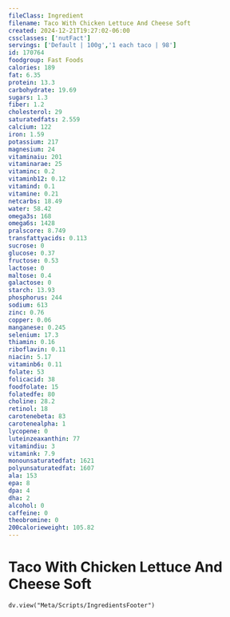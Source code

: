 ```yaml
---
fileClass: Ingredient
filename: Taco With Chicken Lettuce And Cheese Soft
created: 2024-12-21T19:27:02-06:00
cssclasses: ['nutFact']
servings: ['Default | 100g','1 each taco | 98']
id: 170764
foodgroup: Fast Foods
calories: 189
fat: 6.35
protein: 13.3
carbohydrate: 19.69
sugars: 1.3
fiber: 1.2
cholesterol: 29
saturatedfats: 2.559
calcium: 122
iron: 1.59
potassium: 217
magnesium: 24
vitaminaiu: 201
vitaminarae: 25
vitaminc: 0.2
vitaminb12: 0.12
vitamind: 0.1
vitamine: 0.21
netcarbs: 18.49
water: 58.42
omega3s: 168
omega6s: 1428
pralscore: 8.749
transfattyacids: 0.113
sucrose: 0
glucose: 0.37
fructose: 0.53
lactose: 0
maltose: 0.4
galactose: 0
starch: 13.93
phosphorus: 244
sodium: 613
zinc: 0.76
copper: 0.06
manganese: 0.245
selenium: 17.3
thiamin: 0.16
riboflavin: 0.11
niacin: 5.17
vitaminb6: 0.11
folate: 53
folicacid: 38
foodfolate: 15
folatedfe: 80
choline: 28.2
retinol: 18
carotenebeta: 83
carotenealpha: 1
lycopene: 0
luteinzeaxanthin: 77
vitamindiu: 3
vitamink: 7.9
monounsaturatedfat: 1621
polyunsaturatedfat: 1607
ala: 153
epa: 8
dpa: 4
dha: 2
alcohol: 0
caffeine: 0
theobromine: 0
200calorieweight: 105.82
---
```


# Taco With Chicken Lettuce And Cheese Soft

```dataviewjs
dv.view("Meta/Scripts/IngredientsFooter")
```